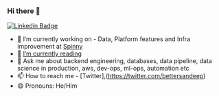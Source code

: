 ### Hi there 👋

[![Linkedin Badge](https://img.shields.io/badge/linkedin-%230077B5.svg?style=for-the-badge&logo=linkedin&logoColor=white)](https://www.linkedin.com/in/singhksandeep25/)

- 🔭 I’m currently working on - Data, Platform features and Infra improvement at [Spinny](https://spinny.com) 
- 🌱 [I’m currently reading](https://singhsandeep.notion.site/What-I-am-reading-Sandeep-70e56937090b4301a1d0b5906e795240)
- 💬 Ask me about backend engineering, databases, data pipeline, data science in production, aws, dev-ops, ml-ops, automation etc 
- 📫 How to reach me - [Twitter],(https://twitter.com/bettersandeep)
- 😄 Pronouns: He/Him

<!--
**singhksandeep25/singhksandeep25** is a ✨ _special_ ✨ repository because its `README.md` (this file) appears on your GitHub profile.

Here are some ideas to get you started:

- 🔭 I’m currently working on ...
- 🌱 I’m currently learning ...
- 👯 I’m looking to collaborate on ...
- 🤔 I’m looking for help with ...
- 💬 Ask me about ...
- 📫 How to reach me: ...
- 😄 Pronouns: ...
- ⚡ Fun fact: ...
-->
